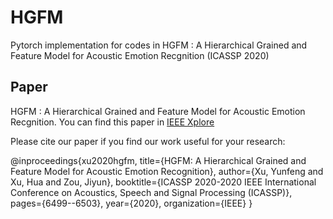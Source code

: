# HGFM
Pytorch implementation for codes in HGFM : A Hierarchical Grained and Feature Model for Acoustic Emotion Recgnition (ICASSP 2020)
## Paper
HGFM : A Hierarchical Grained and Feature Model for Acoustic Emotion Recgnition. You can find this paper in [IEEE Xplore](https://ieeexplore.ieee.org)

Please cite our paper if you find our work useful for your research:

@inproceedings{xu2020hgfm,
  title={HGFM: A Hierarchical Grained and Feature Model for Acoustic Emotion Recognition},
  author={Xu, Yunfeng and Xu, Hua and Zou, Jiyun},
  booktitle={ICASSP 2020-2020 IEEE International Conference on Acoustics, Speech and Signal Processing (ICASSP)},
  pages={6499--6503},
  year={2020},
  organization={IEEE}
}
